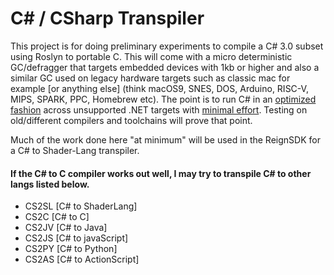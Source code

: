 # C# / CSharp Transpiler<br>

This project is for doing preliminary experiments to compile a C# 3.0 subset using Roslyn to portable C. This will come with a micro deterministic GC/defragger that targets embedded devices with 1kb or higher and also a similar GC used on legacy hardware targets such as classic mac for example \[or anything else\] (think macOS9, SNES, DOS, Arduino, RISC-V, MIPS, SPARK, PPC, Homebrew etc). The point is to run C# in an <u>optimized fashion</u> across unsupported .NET targets with <u>minimal effort</u>. Testing on old/different compilers and toolchains will prove that point.<br>

Much of the work done here "at minimum" will be used in the ReignSDK for a C# to Shader-Lang transpiler.<br>

#### If the C# to C compiler works out well, I may try to transpile C# to other langs listed below.
- CS2SL [C# to ShaderLang]
- CS2C [C# to C]
- CS2JV [C# to Java]
- CS2JS [C# to javaScript]
- CS2PY [C# to Python]
- CS2AS [C# to ActionScript]